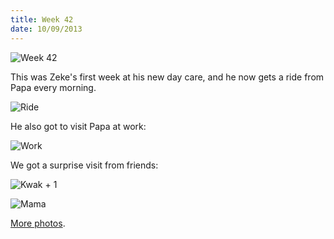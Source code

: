 ```yaml
---
title: Week 42
date: 10/09/2013
---
```


![Week 42](https://lh6.googleusercontent.com/-ZIF9EfsJeIE/UlZGu-NXwrI/AAAAAAAAP-8/5SZjtKIAtIU/w1430-h1432-no/Zeek+Week+42+Graphic.jpg)

This was Zeke's first week at his new day care, and he now gets a ride from Papa every morning.

![Ride](https://lh5.googleusercontent.com/-aqbJgjwuunY/UlZGvpc3lzI/AAAAAAAAQBs/2eyCtAYFa2s/w806-h1432-no/IMG_20130930_181354952.jpg)

He also got to visit Papa at work:

![Work](https://lh5.googleusercontent.com/-cPDU6ni7X60/UlZGwQEe3RI/AAAAAAAAP_U/LOV8uyGscBU/w2228-h1254-no/IMG_20131001_175313544.jpg)

We got a surprise visit from friends:

![Kwak + 1](https://lh4.googleusercontent.com/-yPWkK3ZP30c/UlZG1hSWSPI/AAAAAAAAQAc/bolmx8acqxk/w2154-h1432-no/DSC_4650.JPG)

![Mama](https://lh5.googleusercontent.com/-Ti5OHRum9-8/UlZGxg2Hk-I/AAAAAAAAP_k/I4aC0mNFb4E/w2154-h1432-no/DSC_4507.JPG)

[More photos](https://plus.google.com/photos/109995794392976695103/albums/5933007319860542609).
